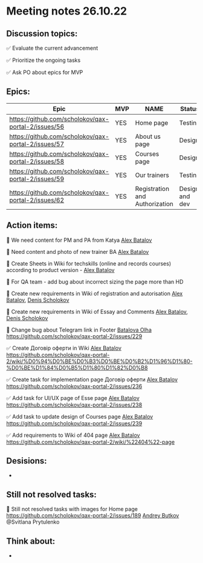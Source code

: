 # Meeting notes 26.10.22  

## Discussion topics:   

:white_check_mark: Evaluate the current advancement

:white_check_mark: Prioritize the ongoing tasks 

:white_check_mark: Ask PO about epics for MVP 

## Epics:  

| Epic                |    MVP  | NAME |Status |
|---------------------|---------|------|-------|   
|https://github.com/scholokov/qax-portal-2/issues/56 |YES| Home page| Testing|
|https://github.com/scholokov/qax-portal-2/issues/57|YES| About us page| Design |
|https://github.com/scholokov/qax-portal-2/issues/58|YES|Courses page |Design|
|https://github.com/scholokov/qax-portal-2/issues/59|YES| Our trainers|Testing|
|https://github.com/scholokov/qax-portal-2/issues/62|YES| Registration and Authorization|Design and dev|  

## Action items: 

:black_square_button: We need content for PM and PA from Katya  [Alex Batalov](https://github.com/ABatalov)  

:black_square_button: Need content and photo of new trainer BA [Alex Batalov](https://github.com/ABatalov) 

:black_square_button: Create Sheets in Wiki for techskills (online and records courses) according to product version - [Alex Batalov](https://github.com/ABatalov) 

:black_square_button: For QA team - add bug about incorrect sizing the page more than HD 

:black_square_button: Create new requirements in Wiki of registration and autorisation [Alex Batalov](https://github.com/ABatalov), [Denis Scholokov](https://github.com/scholokov) 

:black_square_button: Create new requirements in Wiki of Essay and Comments [Alex Batalov](https://github.com/ABatalov), [Denis Scholokov](https://github.com/scholokov) 

:black_square_button: Change bug about Telegram link in Footer [Batalova Olha](https://github.com/BatalovaOlha) https://github.com/scholokov/qax-portal-2/issues/229

:white_check_mark: Create Договір оферти in Wiki [Alex Batalov](https://github.com/ABatalov)  https://github.com/scholokov/qax-portal-2/wiki/%D0%94%D0%BE%D0%B3%D0%BE%D0%B2%D1%96%D1%80-%D0%BE%D1%84%D0%B5%D1%80%D1%82%D0%B8 

:white_check_mark: Create task for implementation page Договір оферти [Alex Batalov](https://github.com/ABatalov) https://github.com/scholokov/qax-portal-2/issues/236

:white_check_mark: Add task for UI/UX page of Esse page [Alex Batalov](https://github.com/ABatalov) https://github.com/scholokov/qax-portal-2/issues/238  

:white_check_mark: Add task to update design of Courses page [Alex Batalov](https://github.com/ABatalov) https://github.com/scholokov/qax-portal-2/issues/239   

:white_check_mark: Add requirements to Wiki of 404 page  [Alex Batalov](https://github.com/ABatalov) https://github.com/scholokov/qax-portal-2/wiki/%22404%22-page


## Desisions: 

*

## Still not resolved tasks:    

:black_square_button: Still not resolved tasks with images for Home page https://github.com/scholokov/qax-portal-2/issues/189 [Andrey Butkov](https://github.com/ButKoff) @Svitlana Prytulenko 


## Think about:    

*

